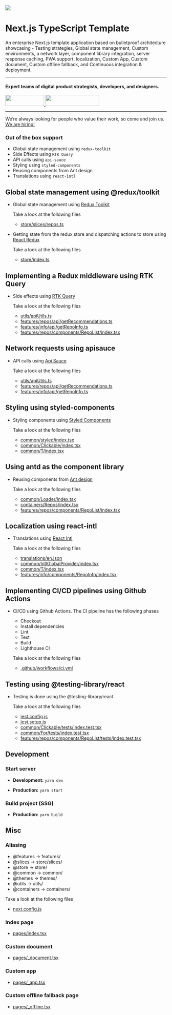 <div>
  <a href="https://www.wednesday.is?utm_source=gthb&utm_medium=repo&utm_campaign=serverless" align="left" style="margin-left: 0;">
    <img src="https://uploads-ssl.webflow.com/5ee36ce1473112550f1e1739/5f5879492fafecdb3e5b0e75_wednesday_logo.svg">
  </a>
  <p>
    <h1 align="left">Next.js TypeScript Template
    </h1>
  </p>

  <p>
An enterprise Next.js template application based on bulletproof architecture showcasing - Testing strategies, Global state management, Custom environments, a network layer, component library integration, server response caching, PWA support, localization, Custom App, Custom document, Custom offline fallback, and Continuous integration & deployment.
  </p>

---

  <p>
    <h4>
      Expert teams of digital product strategists, developers, and designers.
    </h4>
  </p>

  <div>
    <a href="https://www.wednesday.is/contact-us?utm_source=gthb&utm_medium=repo&utm_campaign=serverless" target="_blank">
      <img src="https://uploads-ssl.webflow.com/5ee36ce1473112550f1e1739/5f6ae88b9005f9ed382fb2a5_button_get_in_touch.svg" width="121" height="34">
    </a>
    <a href="https://github.com/wednesday-solutions/" target="_blank">
      <img src="https://uploads-ssl.webflow.com/5ee36ce1473112550f1e1739/5f6ae88bb1958c3253756c39_button_follow_on_github.svg" width="168" height="34">
    </a>
  </div>

---

<span>We’re always looking for people who value their work, so come and join us. <a href="https://www.wednesday.is/hiring">We are hiring!</a></span>

</div>

### Out of the box support

- Global state management using `redux-toolkit`
- Side Effects using `RTK Query`
- API calls using `api-sauce`
- Styling using `styled-components`
- Reusing components from Ant design
- Translations using `react-intl`

## Global state management using @redux/toolkit

- Global state management using [Redux Toolkit](https://redux-toolkit.js.org/)

  Take a look at the following files

  - [store/slices/repos.ts](store/slices/repos.ts)

- Getting state from the redux store and dispatching actions to store using [React Redux](https://react-redux.js.org/)

  Take a look at the following files

  - [store/index.ts](store/index.ts)

## Implementing a Redux middleware using RTK Query

- Side effects using [RTK Query](https://redux-toolkit.js.org/tutorials/rtk-query)

  Take a look at the following files

  - [utils/apiUtils.ts](utils/apiUtils.ts)
  - [features/repos/api/getRecommendations.ts](features/repos/api/getRecommendations.ts)
  - [features/info/api/getRepoInfo.ts](features/info/api/getRepoInfo.ts)
  - [features/repos/components/RepoList/index.tsx](features/repos/components/RepoList/index.tsx)

## Network requests using apisauce

- API calls using [Api Sauce](https://github.com/infinitered/apisauce/)

  Take a look at the following files

  - [utils/apiUtils.ts](utils/apiUtils.ts)
  - [features/repos/api/getRecommendations.ts](features/repos/api/getRecommendations.ts)
  - [features/info/api/getRepoInfo.ts](features/info/api/getRepoInfo.ts)

## Styling using styled-components

- Styling components using [Styled Components](https://styled-components.com)

  Take a look at the following files

  - [common/styled/index.tsx](common/styled/index.tsx)
  - [common/Clickable/index.tsx](common/Clickable/index.tsx)
  - [common/T/index.tsx](common/T/index.tsx)

## Using antd as the component library

- Reusing components from [Ant design](https://ant.design)

  Take a look at the following files

  - [common/Loader/index.tsx](common/Loader/index.tsx)
  - [containers/Repos/index.tsx](containers/Repos/index.tsx)
  - [features/repos/components/RepoList/index.tsx](features/repos/components/RepoList/index.tsx)

## Localization using react-intl

- Translations using [React Intl](https://github.com/formatjs/react-intl)

  Take a look at the following files

  - [translations/en.json](translations/en.json)
  - [common/IntlGlobalProvider/index.tsx](common/IntlGlobalProvider/index.tsx)
  - [common/T/index.tsx](common/T/index.tsx)
  - [features/info/components/RepoInfo/index.tsx](features/info/components/RepoInfo/index.tsx)

## Implementing CI/CD pipelines using Github Actions

- CI/CD using Github Actions.
  The CI pipeline has the following phases

  - Checkout
  - Install dependencies
  - Lint
  - Test
  - Build
  - Lighthouse CI

  Take a look at the following files

  - [.github/workflows/ci.yml](.github/workflows/ci.yml)

      <!-- The CD pipeline has the following phases
    
      - Checkout
      - Install dependencies
      - Build
      - Deploy
    
    
       - [.github/workflows/cd.yml](.github/workflows/cd.yml) -->

## Testing using @testing-library/react

- Testing is done using the @testing-library/react.

  Take a look at the following files

  - [jest.config.js](jest.config.js)
  - [jest.setup.js](jest.setup.js)
  - [common/Clickable/tests/index.test.tsx](common/Clickable/tests/index.test.tsx)
  - [common/For/tests/index.test.tsx](common/For/tests/index.test.tsx)
  - [features/repos/components/RepoList/tests/index.test.tsx](features/repos/components/RepoList/tests/index.test.tsx)

## Development

### Start server

- **Development:** `yarn dev`

- **Production:** `yarn start`

### Build project (SSG)

<!-- - **Development:** `yarn build:dev` -->

- **Production:** `yarn build`

## Misc

### Aliasing

- @features -> features/
- @slices -> store/slices/
- @store -> store/
- @common -> common/
- @themes -> themes/
- @utils -> utils/
- @containers -> containers/

Take a look at the following files

- [next.config.js](next.config.js)

### Index page

- [pages/index.tsx](pages/index.tsx)

### Custom document

- [pages/\_document.tsx](pages/_document.tsx)

### Custom app

- [pages/\_app.tsx](pages/_app.tsx)

### Custom offline fallback page

- [pages/\_offline.tsx](pages/_offline.tsx)
